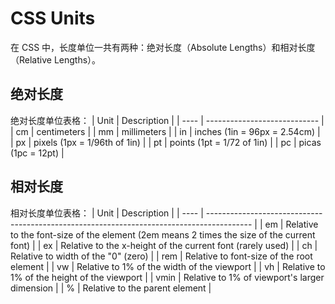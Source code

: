 # CSS Units

在 CSS 中，长度单位一共有两种：绝对长度（Absolute Lengths）和相对长度（Relative Lengths）。

## 绝对长度

绝对长度单位表格：
| Unit | Description                  |
| ---- | ---------------------------- |
| cm   | centimeters                  |
| mm   | millimeters                  |
| in   | inches (1in = 96px = 2.54cm) |
| px   | pixels (1px = 1/96th of 1in) |
| pt   | points (1pt = 1/72 of 1in)   |
| pc   | picas (1pc = 12pt)           |

## 相对长度

相对长度单位表格：
| Unit | Description                                                                               |
| ---- | ----------------------------------------------------------------------------------------- |
| em   | Relative to the font-size of the element (2em means 2 times the size of the current font) |
| ex   | Relative to the x-height of the current font (rarely used)                                |
| ch   | Relative to width of the "0" (zero)                                                       |
| rem  | Relative to font-size of the root element                                                 |
| vw   | Relative to 1% of the width of the viewport                                               |
| vh   | Relative to 1% of the height of the viewport                                              |
| vmin | Relative to 1% of viewport's larger dimension                                             |
| %    | Relative to the parent element                                                            |